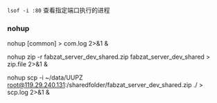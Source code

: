 `lsof -i :80` 查看指定端口执行的进程

###  nohup 
nohup [common] > com.log 2>&1 &

nohup zip -r fabzat_server_dev_shared.zip fabzat_server_dev_shared > zip.file 2>&1 &

nohup scp -i ~/data/UUPZ root@119.29.240.131:/sharedfolder/fabzat_server_dev_shared.zip ./ > scp.log 2>&1 &